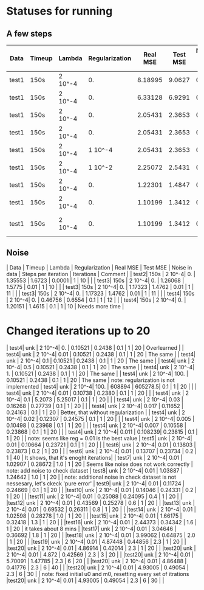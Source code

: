 # Statuses for running

## A few steps 

| Data | Timeup | Lambda | Regularization | Real MSE | Test MSE | Noise in data | Steps per iteration | Iterations | Comment |
|------|--------|--------|----------------|----------|----------|---------------|---------------------|------------|---------|
| test1|  150s  | 2 10^-4|       0.       |  8.18995 |  9.0627  |     0.1       |         10          |     10     |         |
| test1|  150s  | 2 10^-4|       0.       |  6.33128 |  6.9291  |     0.1       |         10          |     11     |         |
| test1|  150s  | 2 10^-4|       0.       |  2.05431 |  2.3653  |     0.1       |          3          |     11     |         |
| test1|  150s  | 2 10^-4|       0.       |  2.05431 |  2.3653  |     0.1       |          3          |     11     |The same!|
| test1|  150s  | 2 10^-4|    1 10^-4     |  2.05431 |  2.3653  |     0.1       |          3          |     11     |The same!|
| test1|  150s  | 2 10^-4|    1 10^-2     |  2.25072 |  2.5431  |     0.1       |          3          |     10     |         |
| test1|  150s  | 2 10^-4|       0.       |  1.22301 |  1.4847  |     0.1       |          1          |     10     |         |
| test1|  150s  | 2 10^-4|       0.       |  1.10199 |  1.3412  |     0.1       |          1          |     10     |         |
| test1|  150s  | 2 10^-4|       0.       |  1.10199 |  1.3412  |     0.1       |          1          |     10     |Disabled conjugate, the same|

## Noise
| Data | Timeup | Lambda | Regularization | Real MSE | Test MSE | Noise in data | Steps per iteration | Iterations | Comment |
| test2|  150s  | 2 10^-4|       0.       |  1.35553 |  1.6723  |   0.0001      |          1          |     10     |         |
| test3|  150s  | 2 10^-4|       0.       |  1.26068 |  1.5775  |   0.01        |          1          |     10     |         |
| test3|  150s  | 2 10^-4|       0.       |  1.17323 |  1.4762  |   0.01        |          1          |     11     |         |
| test3|  150s  | 2 10^-4|       0.       |  1.17323 |  1.4762  |   0.01        |          1          |     11     |         |
| test4|  150s  | 2 10^-4|       0.       |  0.46756 |  0.6554  |   0.1         |          1          |     12     |         |
| test4|  150s  | 2 10^-4|       0.       |  1.20151 |  1.4615  |   0.1         |          1          |     10     | Needs more time |

# Changed iterations up to 20
| test4|  unk   | 2 10^-4|       0.       |  0.10521 |  0.2438  |   0.1         |          1          |     20     | Overlearned |
| test4|  unk   | 2 10^-4|       0.01     |  0.10521 |  0.2438  |   0.1         |          1          |     20     | The same    |
| test4|  unk   | 2 10^-4|       0.1      |  0.10521 |  0.2438  |   0.1         |          1          |     20     | The same    |
| test4|  unk   | 2 10^-4|       0.5      |  0.10521 |  0.2438  |   0.1         |          1          |     20     | The same    |
| test4|  unk   | 2 10^-4|       1.       |  0.10521 |  0.2438  |   0.1         |          1          |     20     | The same    |
| test4|  unk   | 2 10^-4|     100.       |  0.10521 |  0.2438  |   0.1         |          1          |     20     | The same    |
note: regularization is not implemented
| test4|  unk   | 2 10^-4|     100.       |  608894  |  605278.5|   0.1         |          1          |     20     |     |
| test4|  unk   | 2 10^-4|     0.01       |  0.10738 |  0.2380  |   0.1         |          1          |     20     |     |
| test4|  unk   | 2 10^-4|     0.1        |  5.2073  |  5.25017 |   0.1         |          1          |     20     |     |
| test4|  unk   | 2 10^-4|     0.03       |  0.16268 |  0.27739 |   0.1         |          1          |     20     |     |
| test4|  unk   | 2 10^-4|     0.017      |  0.11652 |  0.24163 |   0.1         |          1          |     20     | Better, that without regularization  |
| test4|  unk   | 2 10^-4|     0.02       |  0.12307 |  0.24575 |   0.1         |          1          |     20     | |
| test4|  unk   | 2 10^-4|     0.005      |  0.10498 |  0.23968 |   0.1         |          1          |     20     | |
| test4|  unk   | 2 10^-4|     0.007      |  0.10558 |  0.23868 |   0.1         |          1          |     20     | |
| test4|  unk   | 2 10^-4|     0.011      |  0.108239|  0.23815 |   0.1         |          1          |     20     | |
note: seems like reg = 0.01 is the best value
| test5|  unk   | 2 10^-4|     0.01       |  0.10664 |  0.23721 |   0.1         |          1          |     20     | |
| test6|  unk   | 2 10^-4|     0.01       |  0.13803 |  0.23873 |   0.2         |          1          |     20     | |
| test6|  unk   | 2 10^-4|     0.01       |  0.13707 |  0.23734 |   0.2         |          1          |     40     | It shows, that it's enoght iterations|
| test7|  unk   | 2 10^-4|     0.01       |  1.02907 |  0.28672 |   1.0         |          1          |     20     | Seems like noise does not work correctly |
note: add noise to check dataset
| test8|  unk   | 2 10^-4|     0.01       |  1.03887 |  1.24642 |   1.0         |          1          |     20     | |
note: additional noise in check dataset is not nessesary, let's ckeck 'pure error'
| test9|  unk   | 2 10^-4|     0.01       |  0.11724 |  0.24669 |   0.1         |          1          |     20     | |
|test10|  unk   | 2 10^-4|     0.01       |  0.14046 |  0.24331 |   0.2         |          1          |     20     | |
|test11|  unk   | 2 10^-4|     0.01       |  0.25088 |  0.24095 |   0.4         |          1          |     20     | |
|test12|  unk   | 2 10^-4|     0.01       |  0.43569 |  0.25278 |   0.6         |          1          |     20     | |
|test13|  unk   | 2 10^-4|     0.01       |  0.69532 |  0.26311 |   0.8         |          1          |     20     | |
|test14|  unk   | 2 10^-4|     0.01       |  1.02598 |  0.28278 |   1.0         |          1          |     20     | |
|test15|  unk   | 2 10^-4|     0.01       |  1.66175 |  0.32418 |   1.3         |          1          |     20     | |
|test16|  unk   | 2 10^-4|     0.01       |  2.44373 |  0.34342 |   1.6         |          1          |     20     | it takes about 8 mins |
|test17|  unk   | 2 10^-4|     0.01       |  3.04646 |  0.36692 |   1.8         |          1          |     20     | |
|test18|  unk   | 2 10^-4|     0.01       |  3.99062 |  0.64875 |   2.0         |          1          |     20     | |
|test19|  unk   | 2 10^-4|     0.01       |  4.87448 |  0.44856 |   2.3         |          1          |     20     | |
|test20|  unk   | 2 10^-4|     0.01       |  4.86914 |  0.42014 |   2.3         |          1          |     20     | |
|test20|  unk   | 2 10^-4|     0.01       |  4.872   |  0.42569 |   2.3         |          3          |     20     | |
|test20|  unk   | 2 10^-4|     0.01       |  5.70091 |  1.47785 |   2.3         |          6          |     20     | |
|test20|  unk   | 2 10^-4|     0.01       |  4.86488 |  0.41776 |   2.3         |          6          |     40     | |
|test20|  unk   | 2 10^-4|     0.01       |  4.93005 |  0.49054 |   2.3         |          6          |     30     | |
note: fixed initial u0 and m0, resetting every set of itrations
|test20|  unk   | 2 10^-4|     0.01       |  4.93005 |  0.49054 |   2.3         |          6          |     30     | |
